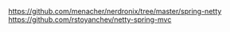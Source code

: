 https://github.com/menacher/nerdronix/tree/master/spring-netty
https://github.com/rstoyanchev/netty-spring-mvc
